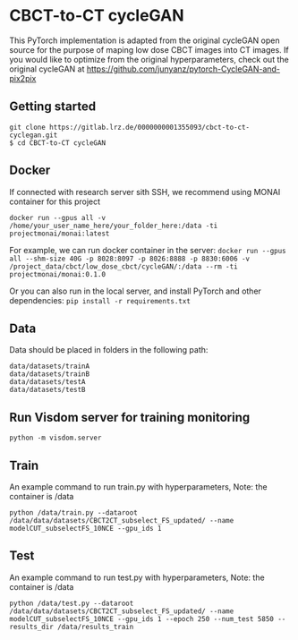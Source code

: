 # CBCT-to-CT cycleGAN

This PyTorch implementation is adapted from the original cycleGAN open source for the purpose of maping low dose CBCT images into CT images. If you would like to optimize from the original hyperparameters, check out the original cycleGAN at https://github.com/junyanz/pytorch-CycleGAN-and-pix2pix

## Getting started

```
git clone https://gitlab.lrz.de/0000000001355093/cbct-to-ct-cyclegan.git
$ cd CBCT-to-CT cycleGAN
```

## Docker

If connected with research server sith SSH, we recommend using MONAI container for this project

`docker run --gpus all -v /home/your_user_name_here/your_folder_here:/data -ti projectmonai/monai:latest`

For example, we can run docker container in the server:
`docker run --gpus all --shm-size 40G -p 8028:8097 -p 8026:8888 -p 8830:6006 -v /project_data/cbct/low_dose_cbct/cycleGAN/:/data --rm -ti projectmonai/monai:0.1.0`

Or you can also run in the local server, and install PyTorch and other dependencies: 
`pip install -r requirements.txt`

## Data
Data should be placed in folders in the following path:
```
data/datasets/trainA
data/datasets/trainB
data/datasets/testA
data/datasets/testB
```


## Run Visdom server for training monitoring
`python -m visdom.server`

## Train
An example command to run train.py with hyperparameters, 
Note: the container is /data

`python /data/train.py --dataroot /data/data/datasets/CBCT2CT_subselect_FS_updated/ --name modelCUT_subselectFS_10NCE --gpu_ids 1 `

## Test
An example command to run test.py with hyperparameters, 
Note: the container is /data

`python /data/test.py --dataroot /data/data/datasets/CBCT2CT_subselect_FS_updated/ --name modelCUT_subselectFS_10NCE --gpu_ids 1 --epoch 250 --num_test 5850 --results_dir /data/results_train`





